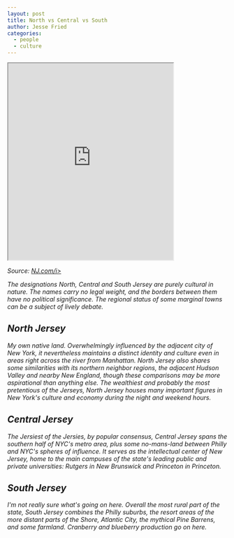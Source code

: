 ```yaml
---
layout: post
title: North vs Central vs South
author: Jesse Fried
categories:
  - people
  - culture
---
```


<iframe src="https://s3.amazonaws.com/nj-data/live-updating-map/NCSmap1.html" width="75%" height="450px"></iframe>
<p><i>Source:</i> <a href="http://www.nj.com/news/index.ssf/2015/04/mapping_njs_unofficial_north_central_and_south_jer.html#mapresults" target="_blank"><i>NJ.com/i></a></p>

The designations North, Central and South Jersey are purely cultural in nature. The names carry no legal weight, and the borders between them have no political significance. The regional status of some marginal towns can be a subject of lively debate. 

## North Jersey

My own native land. Overwhelmingly influenced by the adjacent city of New York, it nevertheless maintains a distinct identity and culture even in areas right across the river from Manhattan. North Jersey also shares some similarities with its northern neighbor regions, the adjacent Hudson Valley and nearby New England, though these comparisons may be more aspirational than anything else. The wealthiest and probably the most pretentious of the Jerseys, North Jersey houses many important figures in New York's culture and economy during the night and weekend hours. 

## Central Jersey

The Jersiest of the Jersies, by popular consensus, Central Jersey spans the southern half of NYC's metro area, plus some no-mans-land between Philly and NYC's spheres of influence. It serves as the intellectual center of New Jersey, home to the main campuses of the state's leading public and private universities: Rutgers in New Brunswick and Princeton in Princeton. 

## South Jersey

I'm not really sure what's going on here. Overall the most rural part of the state, South Jersey combines the Philly suburbs, the resort areas of the more distant parts of the Shore, Atlantic City, the mythical Pine Barrens, and some farmland. Cranberry and blueberry production go on here. 
